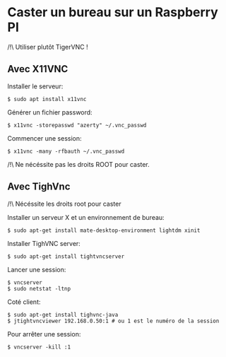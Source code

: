 # Caster un bureau sur un Raspberry PI

/!\ Utiliser plutôt TigerVNC !


## Avec X11VNC

Installer le serveur:

	$ sudo apt install x11vnc

Générer un fichier password:

	$ x11vnc -storepasswd "azerty" ~/.vnc_passwd 

Commencer une session:

	$ x11vnc -many -rfbauth ~/.vnc_passwd  

/!\ Ne nécéssite pas les droits ROOT pour caster.

## Avec TighVnc

/!\ Nécéssite les droits root pour caster

Installer un serveur X et un environnement de bureau:

	$ sudo apt-get install mate-desktop-environment lightdm xinit

Installer TighVNC server:

	$ sudo apt-get install tightvncserver 

Lancer une session:
	
	$ vncserver 
	$ sudo netstat -ltnp

Coté client:

	$ sudo apt-get install tighvnc-java
	$ jtightvncviewer 192.168.0.50:1 # ou 1 est le numéro de la session

Pour arrêter une session:

	$ vncserver -kill :1


